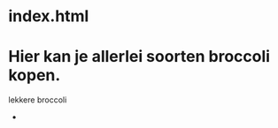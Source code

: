 # index.html
<html>
<body>
<h1> Hier kan je allerlei soorten broccoli kopen. </H1> 
lekkere broccoli
<ul>
  <li><a herf="Jens7618.github.io
</ul>
</body>
</html>
    
